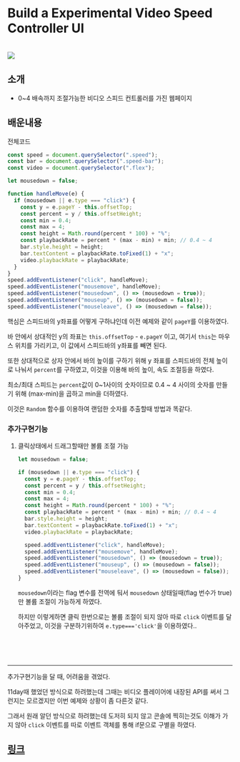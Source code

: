 # Build a Experimental Video Speed Controller UI

<br>

<img src="./drag.gif">

## 소개

- 0~4 배속까지 조절가능한 비디오 스피드 컨트롤러를 가진 웹페이지

## 배운내용

전체코드

```js
const speed = document.querySelector(".speed");
const bar = document.querySelector(".speed-bar");
const video = document.querySelector(".flex");

let mousedown = false;

function handleMove(e) {
  if (mousedown || e.type === "click") {
    const y = e.pageY - this.offsetTop;
    const percent = y / this.offsetHeight;
    const min = 0.4;
    const max = 4;
    const height = Math.round(percent * 100) + "%";
    const playbackRate = percent * (max - min) + min; // 0.4 ~ 4
    bar.style.height = height;
    bar.textContent = playbackRate.toFixed(1) + "x";
    video.playbackRate = playbackRate;
  }
}
speed.addEventListener("click", handleMove);
speed.addEventListener("mousemove", handleMove);
speed.addEventListener("mousedown", () => (mousedown = true));
speed.addEventListener("mouseup", () => (mousedown = false));
speed.addEventListener("mouseleave", () => (mousedown = false));
```

핵심은 스피드바의 y좌표를 어떻게 구하냐인데 이전 예제와 같이 `pageY`를 이용하였다.

바 안에서 상대적인 y의 좌표는 `this.offsetTop` - `e.pageY` 이고, 여기서 `this`는 마우스 위치를 가리키고, 이 값에서 스피드바의 y좌표를 빼면 된다.

또한 상대적으로 상자 안에서 바의 높이를 구하기 위해 y 좌표를 스피드바의 전체 높이로 나눠서 `percent`를 구하였고, 이것을 이용해 바의 높이, 속도 조절등을 하였다.

최소/최대 스피드는 `percent`값이 0~1사이의 숫자이므로 0.4 ~ 4 사이의 숫자를 만들기 위해 (max-min)을 곱하고 min을 더하였다.

이것은 `Random` 함수를 이용하여 랜덤한 숫자를 추출할때 방법과 똑같다.

### 추가구현기능

1. 클릭상태에서 드래그할때만 볼륨 조절 가능

   ```js
   let mousedown = false;

   if (mousedown || e.type === "click") {
     const y = e.pageY - this.offsetTop;
     const percent = y / this.offsetHeight;
     const min = 0.4;
     const max = 4;
     const height = Math.round(percent * 100) + "%";
     const playbackRate = percent * (max - min) + min; // 0.4 ~ 4
     bar.style.height = height;
     bar.textContent = playbackRate.toFixed(1) + "x";
     video.playbackRate = playbackRate;

     speed.addEventListener("click", handleMove);
     speed.addEventListener("mousemove", handleMove);
     speed.addEventListener("mousedown", () => (mousedown = true));
     speed.addEventListener("mouseup", () => (mousedown = false));
     speed.addEventListener("mouseleave", () => (mousedown = false));
   }
   ```

   `mousedown`이라는 flag 변수를 전역에 둬서 `mousedown` 상태일때(flag 번수가 true)만 볼륨 조절이 가능하게 하였다.

   하지만 이렇게하면 클릭 한번으로는 볼륨 조절이 되지 않아 따로 `click` 이벤트를 달아주었고, 이것을 구분하기위하여 `e.type==='click'`을 이용하였다..

<br/>
<br/>
<br/>

---

추가구현기능을 달 때, 어려움을 겪었다.

11day때 했었던 방식으로 하려했는데 그때는 비디오 플레이어에 내장된 API를 써서 그런지는 모르겠지만 이번 예제와 상황이 좀 다른것 같다.

그래서 원래 알던 방식으로 하려했는데 도저히 되지 않고 콘솔에 찍히는것도 이해가 가지 않아 `click` 이벤트를 따로 이벤트 객체를 통해 if문으로 구별을 하였다.

## [링크](https://cool-blini-4db3da.netlify.app)
